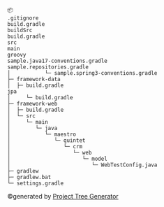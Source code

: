```
📦 
.gitignore
build.gradle
buildSrc
build.gradle
src
main
groovy
sample.java17-conventions.gradle
sample.repositories.gradle
│           └─ sample.spring3-conventions.gradle
├─ framework-data
│  ├─ build.gradle
jpa
│     └─ build.gradle
├─ framework-web
│  ├─ build.gradle
│  └─ src
│     └─ main
│        └─ java
│           └─ maestro
│              └─ quintet
│                 └─ crm
│                    └─ web
│                       └─ model
│                          └─ WebTestConfig.java
├─ gradlew
├─ gradlew.bat
└─ settings.gradle
```
©generated by [Project Tree Generator](https://woochanleee.github.io/project-tree-generator)
